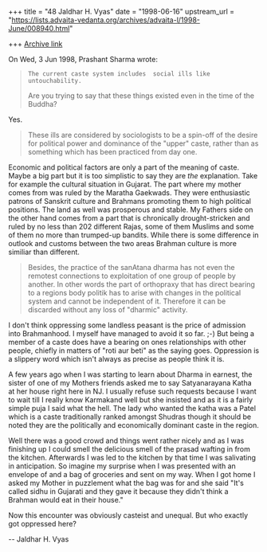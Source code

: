 +++
title = "48 Jaldhar H. Vyas"
date = "1998-06-16"
upstream_url = "https://lists.advaita-vedanta.org/archives/advaita-l/1998-June/008940.html"

+++
[Archive link](https://lists.advaita-vedanta.org/archives/advaita-l/1998-June/008940.html)

On Wed, 3 Jun 1998, Prashant Sharma wrote:

>     The current caste system includes  social ills like untouchability.
> Are you trying to say that these things existed even in the time of the
> Buddha?

Yes.

> These ills are  considered by sociologists to be a spin-off  of
> the desire for political power and  dominance of the "upper" caste, rather
> than as something which has been practiced from day one.

Economic and political factors are only a part of the meaning of caste.
Maybe a big part but it is too simplistic to say they are _the_
explanation.  Take for example the cultural situation in Gujarat.  The
part where my mother comes from was ruled by the Maratha Gaekwads.  They
were enthusiastic patrons of Sanskrit culture and Brahmans promoting them
to high political positions.  The land as well was prosperous and
stable.  My Fathers side on the other hand comes from a part that is
chronically drought-stricken and ruled by no less than 202 different
Rajas, some of them Muslims and some of them no more than trumped-up
bandits.  While there is some difference in outlook and customs between
the two areas Brahman culture is more similiar than different.

> Besides, the
> practice of the sanAtana dharma has not even the remotest connections to
> exploitation of one group of people by another. In other words the part of
> orthopraxy that has direct bearing to a regions body politik has to arise
> with changes in the political system and cannot be independent of it.
> Therefore it can be discarded without any loss of "dharmic" activity.

I don't think oppressing some landless peasant is the price of admission
into Brahmanhood.  I myself have managed to avoid it so far. ;-)  But
being a member of a caste does have a bearing on ones relationships with
other people, chiefly in matters of "roti aur beti" as the saying goes.
Oppression is a slippery word which isn't always as precise as people
think it is.

A few years ago when I was starting to learn about Dharma in earnest, the
sister of one of my Mothers friends asked me to say Satyanarayana Katha at
her house right here in NJ.  I usually refuse such requests because I want
to wait till I really know Karmakand well but she insisted and as it is a
fairly simple puja I said what the hell.  The lady who wanted the katha
was a Patel which is a caste traditionally ranked amongst Shudras though
it should be noted they are the politically and economically dominant
caste in the region.

Well there was a good crowd and things went rather nicely and as I was
finishing up I could smell the delicious smell of the prasad wafting in
from the kitchen.  Afterwards I was led to the kitchen by that time I was
salivating in anticipation.  So imagine my surprise when I was presented
with an envelope of and a bag of groceries and sent on my way.  When I got
home I asked my Mother in puzzlement what the bag was for and she said
"It's called sidhu in Gujarati and they gave it because they didn't think
a Brahman would eat in their house."

Now this encounter was obviously casteist and unequal.  But who exactly
got oppressed here?

--
Jaldhar H. Vyas <jaldhar at braincells.com>

